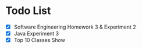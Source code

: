 # Todo List

  - [x] Software Engineering Homework 3 & Experiment 2
  - [x] Java Experiment 3
  - [x] Top 10 Classes Show
